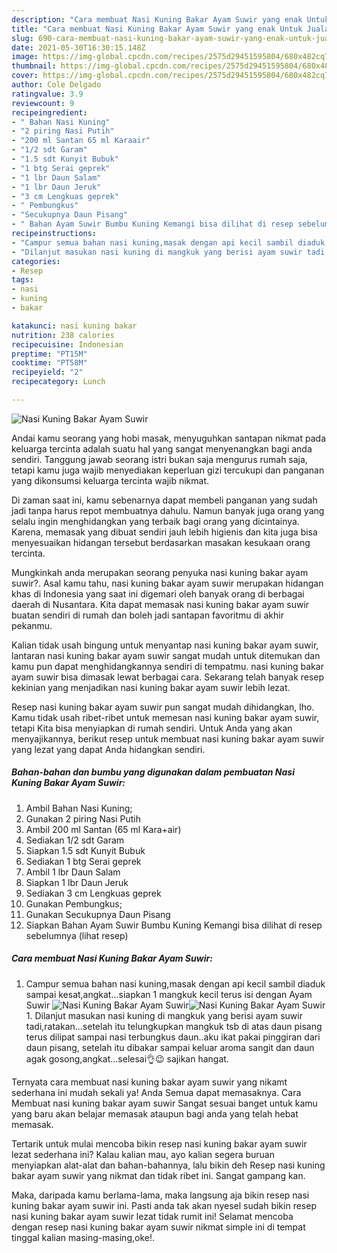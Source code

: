 ```yaml
---
description: "Cara membuat Nasi Kuning Bakar Ayam Suwir yang enak Untuk Jualan"
title: "Cara membuat Nasi Kuning Bakar Ayam Suwir yang enak Untuk Jualan"
slug: 690-cara-membuat-nasi-kuning-bakar-ayam-suwir-yang-enak-untuk-jualan
date: 2021-05-30T16:30:15.148Z
image: https://img-global.cpcdn.com/recipes/2575d29451595804/680x482cq70/nasi-kuning-bakar-ayam-suwir-foto-resep-utama.jpg
thumbnail: https://img-global.cpcdn.com/recipes/2575d29451595804/680x482cq70/nasi-kuning-bakar-ayam-suwir-foto-resep-utama.jpg
cover: https://img-global.cpcdn.com/recipes/2575d29451595804/680x482cq70/nasi-kuning-bakar-ayam-suwir-foto-resep-utama.jpg
author: Cole Delgado
ratingvalue: 3.9
reviewcount: 9
recipeingredient:
- " Bahan Nasi Kuning"
- "2 piring Nasi Putih"
- "200 ml Santan 65 ml Karaair"
- "1/2 sdt Garam"
- "1.5 sdt Kunyit Bubuk"
- "1 btg Serai geprek"
- "1 lbr Daun Salam"
- "1 lbr Daun Jeruk"
- "3 cm Lengkuas geprek"
- " Pembungkus"
- "Secukupnya Daun Pisang"
- " Bahan Ayam Suwir Bumbu Kuning Kemangi bisa dilihat di resep sebelumnya           lihat resep"
recipeinstructions:
- "Campur semua bahan nasi kuning,masak dengan api kecil sambil diaduk sampai kesat,angkat...siapkan 1 mangkuk kecil terus isi dengan Ayam Suwir"
- "Dilanjut masukan nasi kuning di mangkuk yang berisi ayam suwir tadi,ratakan...setelah itu telungkupkan mangkuk tsb di atas daun pisang terus dilipat sampai nasi terbungkus daun..aku ikat pakai pinggiran dari daun pisang, setelah itu dibakar sampai keluar aroma sangit dan daun agak gosong,angkat...selesai👌😉 sajikan hangat."
categories:
- Resep
tags:
- nasi
- kuning
- bakar

katakunci: nasi kuning bakar 
nutrition: 238 calories
recipecuisine: Indonesian
preptime: "PT15M"
cooktime: "PT58M"
recipeyield: "2"
recipecategory: Lunch

---
```



![Nasi Kuning Bakar Ayam Suwir](https://img-global.cpcdn.com/recipes/2575d29451595804/680x482cq70/nasi-kuning-bakar-ayam-suwir-foto-resep-utama.jpg)

Andai kamu seorang yang hobi masak, menyuguhkan santapan nikmat pada keluarga tercinta adalah suatu hal yang sangat menyenangkan bagi anda sendiri. Tanggung jawab seorang istri bukan saja mengurus rumah saja, tetapi kamu juga wajib menyediakan keperluan gizi tercukupi dan panganan yang dikonsumsi keluarga tercinta wajib nikmat.

Di zaman  saat ini, kamu sebenarnya dapat membeli panganan yang sudah jadi tanpa harus repot membuatnya dahulu. Namun banyak juga orang yang selalu ingin menghidangkan yang terbaik bagi orang yang dicintainya. Karena, memasak yang dibuat sendiri jauh lebih higienis dan kita juga bisa menyesuaikan hidangan tersebut berdasarkan masakan kesukaan orang tercinta. 



Mungkinkah anda merupakan seorang penyuka nasi kuning bakar ayam suwir?. Asal kamu tahu, nasi kuning bakar ayam suwir merupakan hidangan khas di Indonesia yang saat ini digemari oleh banyak orang di berbagai daerah di Nusantara. Kita dapat memasak nasi kuning bakar ayam suwir buatan sendiri di rumah dan boleh jadi santapan favoritmu di akhir pekanmu.

Kalian tidak usah bingung untuk menyantap nasi kuning bakar ayam suwir, lantaran nasi kuning bakar ayam suwir sangat mudah untuk ditemukan dan kamu pun dapat menghidangkannya sendiri di tempatmu. nasi kuning bakar ayam suwir bisa dimasak lewat berbagai cara. Sekarang telah banyak resep kekinian yang menjadikan nasi kuning bakar ayam suwir lebih lezat.

Resep nasi kuning bakar ayam suwir pun sangat mudah dihidangkan, lho. Kamu tidak usah ribet-ribet untuk memesan nasi kuning bakar ayam suwir, tetapi Kita bisa menyiapkan di rumah sendiri. Untuk Anda yang akan menyajikannya, berikut resep untuk membuat nasi kuning bakar ayam suwir yang lezat yang dapat Anda hidangkan sendiri.

<!--inarticleads1-->

##### Bahan-bahan dan bumbu yang digunakan dalam pembuatan Nasi Kuning Bakar Ayam Suwir:

1. Ambil  Bahan Nasi Kuning;
1. Gunakan 2 piring Nasi Putih
1. Ambil 200 ml Santan (65 ml Kara+air)
1. Sediakan 1/2 sdt Garam
1. Siapkan 1.5 sdt Kunyit Bubuk
1. Sediakan 1 btg Serai geprek
1. Ambil 1 lbr Daun Salam
1. Siapkan 1 lbr Daun Jeruk
1. Sediakan 3 cm Lengkuas geprek
1. Gunakan  Pembungkus;
1. Gunakan Secukupnya Daun Pisang
1. Siapkan  Bahan Ayam Suwir Bumbu Kuning Kemangi bisa dilihat di resep sebelumnya           (lihat resep)




<!--inarticleads2-->

##### Cara membuat Nasi Kuning Bakar Ayam Suwir:

1. Campur semua bahan nasi kuning,masak dengan api kecil sambil diaduk sampai kesat,angkat...siapkan 1 mangkuk kecil terus isi dengan Ayam Suwir
<img src="https://img-global.cpcdn.com/steps/1152c509407c777b/160x128cq70/nasi-kuning-bakar-ayam-suwir-langkah-memasak-1-foto.jpg" alt="Nasi Kuning Bakar Ayam Suwir"><img src="https://img-global.cpcdn.com/steps/054422a9d21c8f56/160x128cq70/nasi-kuning-bakar-ayam-suwir-langkah-memasak-1-foto.jpg" alt="Nasi Kuning Bakar Ayam Suwir">1. Dilanjut masukan nasi kuning di mangkuk yang berisi ayam suwir tadi,ratakan...setelah itu telungkupkan mangkuk tsb di atas daun pisang terus dilipat sampai nasi terbungkus daun..aku ikat pakai pinggiran dari daun pisang, setelah itu dibakar sampai keluar aroma sangit dan daun agak gosong,angkat...selesai👌😉 sajikan hangat.




Ternyata cara membuat nasi kuning bakar ayam suwir yang nikamt sederhana ini mudah sekali ya! Anda Semua dapat memasaknya. Cara Membuat nasi kuning bakar ayam suwir Sangat sesuai banget untuk kamu yang baru akan belajar memasak ataupun bagi anda yang telah hebat memasak.

Tertarik untuk mulai mencoba bikin resep nasi kuning bakar ayam suwir lezat sederhana ini? Kalau kalian mau, ayo kalian segera buruan menyiapkan alat-alat dan bahan-bahannya, lalu bikin deh Resep nasi kuning bakar ayam suwir yang nikmat dan tidak ribet ini. Sangat gampang kan. 

Maka, daripada kamu berlama-lama, maka langsung aja bikin resep nasi kuning bakar ayam suwir ini. Pasti anda tak akan nyesel sudah bikin resep nasi kuning bakar ayam suwir lezat tidak rumit ini! Selamat mencoba dengan resep nasi kuning bakar ayam suwir nikmat simple ini di tempat tinggal kalian masing-masing,oke!.

